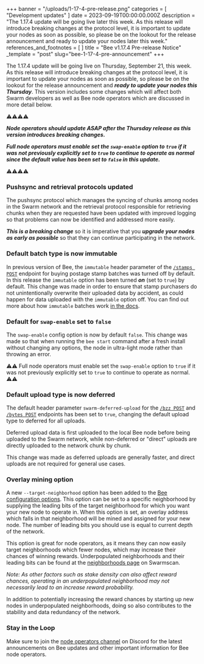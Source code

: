 +++
banner = "/uploads/1-17-4-pre-release.png"
categories = [ "Development updates" ]
date = 2023-09-19T00:00:00.000Z
description = "The 1.17.4 update will be going live later this week. As this release will introduce breaking changes at the protocol level, it is important to update your nodes as soon as possible, so please be on the lookout for the release announcement and ready to update your nodes later this week."
references_and_footnotes = [ ]
title = "Bee v1.17.4 Pre-release Notice"
_template = "post"
slug="bee-1-17-4-pre-announcement"
+++


The 1.17.4 update will be going live on Thursday, September 21, this week. As this release will introduce breaking changes at the protocol level, it is important to update your nodes as soon as possible, so please be on the lookout for the release announcement and ***ready to update your nodes this Thursday***. This version includes some changes which will affect both Swarm developers as well as Bee node operators which are discussed in more detail below. 

⚠️⚠️⚠️⚠️

***Node operators should update ASAP after the Thursday release as this version introduces breaking changes.***

***Full node operators must enable set the `swap-enable` option to `true` if it was not previously explicitly set to `true` to continue to operate as normal since the default value has been set to `false` in this update.***

⚠️⚠️⚠️⚠️

### Pushsync and retrieval protocols updated

The pushsync protocol which manages the syncing of chunks among nodes in the Swarm network and the retrieval protocol responsible for retrieving chunks when they are requested have been updated with improved logging so that problems can now be identified and addressed more easily.

***This is a breaking change*** so it is imperative that you ***upgrade your nodes as early as possible*** so that they can continue participating in the network.


### Default batch type is now immutable

In previous version of Bee, the `immutable` header parameter of the [`/stamps POST`](https://docs.ethswarm.org/api/#tag/Postage-Stamps/paths/~1stamps~1%7Bamount%7D~1%7Bdepth%7D/post) endpoint for buying postage stamp batches was turned off by default. In this release the `immutable` option has been turned ***on*** (set to `true`) by default. This change was made in order to ensure that stamp purchasers do not unintentionally overwrite their uploaded data by accident, as could happen for data uploaded with the `immutable` option off. You can find out more about how `immutable` batches work [in the docs](https://docs.ethswarm.org/docs/learn/technology/contracts/postage-stamp/#batch-utilisation).


### Default for `swap-enable` set to `false`

The `swap-enable` config option is now by default `false`. This change was made so that when running the `bee start` command after a fresh install without changing any options, the node in ultra-light mode rather than throwing an error. 

⚠️⚠️
Full node operators must enable set the `swap-enable` option to `true` if it was not previously explicitly set to `true` to continue to operate as normal. 
⚠️⚠️

### Default upload type is now deferred

The default header parameter `swarm-deferred-upload` for the [`/bzz POST`](https://docs.ethswarm.org/api/#tag/BZZ/paths/~1bzz/post) and [`/bytes POST`](https://docs.ethswarm.org/api/#tag/Bytes/paths/~1bytes/post) endpoints has been set to `true`, changing the default upload type to deferred for all uploads. 

Deferred upload data is first uploaded to the local Bee node before being uploaded to the Swarm network, while non-deferred or "direct" uploads are directly uploaded to the network chunk by chunk.

This change was made as deferred uploads are generally faster, and direct uploads are not required for general use cases.

### Overlay mining option

A new `--target-neighborhood` option has been added to the [Bee configuration options](https://docs.ethswarm.org/docs/bee/working-with-bee/configuration#configuration-for-bee-start). This option can be set to a specific neighborhood by supplying the leading bits of the target neighborhood for which you want your new node to operate in. When this option is set, an overlay address which falls in that neighborhood will be mined and assigned for your new node. The number of leading bits you should use is equal to current depth of the network. 

This option is great for node operators, as it means they can now easily target neighborhoods which fewer nodes, which may increase their chances of winning rewards. Underpopulated neighborhoods and their leading bits can be found at the [neighborhoods page](https://swarmscan.io/neighborhoods) on Swarmscan. 

*Note: As other factors such as stake density can also affect reward chances, operating in an underpopulated neighborhood may not necessarily lead to an increase reward probability.*

In addition to potentially increasing the reward chances by starting up new nodes in underpopulated neighborhoods, doing so also contributes to the stability and data redundancy of the network.

### Stay in the Loop

Make sure to join the [node operators channel](https://discord.com/channels/799027393297514537/811553590170353685) on Discord for the latest announcements on Bee updates and other important information for Bee node operators.
